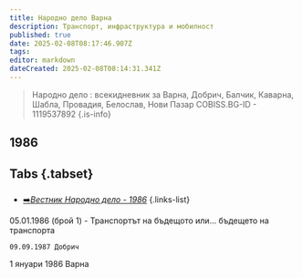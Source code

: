 ```yaml
---
title: Народно дело Варна
description: Транспорт, инфраструктура и мобилност
published: true
date: 2025-02-08T08:17:46.907Z
tags: 
editor: markdown
dateCreated: 2025-02-08T08:14:31.341Z
---
```


> Народно дело : всекидневник за Варна, Добрич, Балчик, Каварна, Шабла, Провадия, Белослав, Нови Пазар
> COBISS.BG-ID - 1119537892
{.is-info}


## 1986
## Tabs {.tabset}
###
- [➡️*Вестник Народно дело - 1986*](/bg/literature/narodno-delo/1986)
{.links-list}

05.01.1986 (брой 1) - Транспортът на бъдещото или... бъдещето на транспорта




	09.09.1987 Добрич
  
  1 януари 1986  Варна

